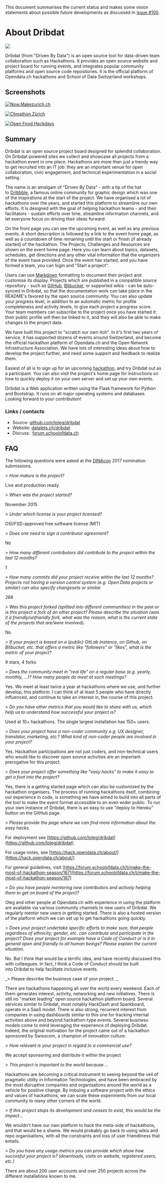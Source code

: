 This document summarises the current status and makes some vision statements about possible future developments as discussed in [issue #100](https://github.com/loleg/dribdat/issues/100).

# About Dribdat

[![](https://soda.camp/workshops/2017/dribdat/dribdat.png)](https://github.com/loleg/dribdat/)

Dribdat (from "Driven By Data") is an open source tool for data-driven team collaboration such as Hackathons. It provides an open source website and project board for running events, and integrates popular community platforms and open source code repositories. It is the official platform of Opendata.ch hackathons and School of Data Switzerland workshops.

## Screenshots

[![Now.Makezurich.ch](https://soda.camp/workshops/2017/dribdat/nowmakezurich.jpg)](http://now.makezurich.ch/)

[![Climathon Zürich](https://soda.camp/workshops/2017/dribdat/climathon.jpg)](https://hack.opendata.ch/event/4)

[![Open Food Hackdays](https://soda.camp/workshops/2017/dribdat/foodhackdays-openreceipts.jpg)](https://hack.opendata.ch/project/74)     

## Summary

Dribdat is an open source project board designed for splendid collaboration. On Dribdat-powered sites we collect and showcase all projects from a hackathon event in one place. Hackathons are more than just a trendy way to get recruited into an IT job: they are an important venue for open collaboration, civic engagement, and technical experimentation in a social setting.

The name is an amalgam of "Driven By Data" - with a tip of the hat to [Dribbble](https://dribbble.com/), a famous online community for graphic design which was one of the inspirations at the start of the project. We have organised a lot of hackathons over the years, and started this platform to streamline our own efforts. It is designed with the goal of helping hackathon teams - and their facilitators - sustain efforts over time, streamline information channels, and let everyone focus on driving their ideas forward. 

On the front page you can see the upcoming event, as well as any previous events. A short description is followed by a link to the event home page, as well as a countdown of time remaining until the start or finish (if already started) of the hackathon. The Projects, Challenges and Resources are shown on the event home page. Here you can learn about topics, datasets, schedules, get directions and any other vital information that the organizers of the event have provided. Once the event has started, and you have formed a team, you can login and "Start a project". 

Users can use [Markdown](https://en.wikipedia.org/wiki/Markdown) formatting to document their project and customise its display. Projects which are published in a compatible source repository - such as [GitHub](http://github.com/), [Bitbucket](http://bitbucket.com/), or supported wikis - can be auto-synced in Dribdat, so that the documentation work can take place in the README's favored by the open source community. You can also update your progress level, in addition to an automatic metric for profile completeness and activity levels, to give each project a progress score. Your team members can subscribe to the project once you have started it: their public profile will then be linked to it, and they will also be able to make changes to the project data.

We have built this project to "scratch our own itch". In it's first two years of service, it has supported dozens of events around Switzerland, and become the official hackathon platform of Opendata.ch and the Open Network Infrastructure Association. We have lots of interesting ideas about how to develop the project further, and need some support and feedback to realize them. 

Easiest of all is to sign up for an upcoming [hackathon](http://hack.opendata.ch/), and try Dribdat out as a participant. You can also visit the project's home page for instructions on how to quickly deploy it on your own server and set up your own events. 

Dribdat is a Web application written using the Flask framework for Python and Bootstrap. It runs on all major operating systems and databases. Looking forward to your contribution!

### Links / contacts

- Source: [github.com/loleg/dribdat](https://github.com/loleg/dribdat)
- Website: [datalets.ch/dribdat](https://datalets.ch/dribdat)
- Discuss:  [forum.schoolofdata.ch](https://forum.schoolofdata.ch/search?q=dribdat)

## FAQ

The following questions were asked at the [DINAcon](https://dinacon.ch/dinacon-awards/) 2017 nomination submissions.

_&gt; How mature is the project?_

Live and production ready.

_&gt; When was the project started?_

November 2015

_&gt; Under which license is your project licensed?_

OSI/FSD-approved free software license (MIT)

_&gt; Does one need to sign a contributor agreement?_

No

_&gt; How many different contributors did contribute to the project within the last 12 months?_

1

_&gt; How many commits did your project receive within the last 12 months? Projects not having a version control system (e.g. Open Data projects or similar) can also specify changesets or similar._

268

_&gt; Was this project forked (splitted into different communities) in the past or is this project a fork of an other project? Please describe the situation (was it a friendly/unfriendly fork, what was the reason, what is the current state of the projects that are/were involved)._

No

_&gt; If your project is based on a (public) GitLab instance, on Github, on Bitbucket, etc. that offers a metric like "followers" or "likes", what is the metric of your project?_

9 stars, 4 forks

_&gt; Does the community meet in "real life" on a regular base (e.g. yearly, monthly, ...)? How many people do meet at such meetings?_

Yes. We meet at least twice a year at hackathons where we use, and further develop, this platform. I can think of at least 5 people who have directly influenced, and continue to take an interest in, the course of this project.

_&gt; Do you have other metrics that you would like to share with us, which help us to understand how successful your project is?_

Used at 10+ hackathons. The single largest installation has 150+ users.

_&gt; Does your project have a non-coder community e.g. UX designer, translator, marketing, etc.? What kind of non-coder people are involved in your project?_

Yes. Hackathon participations are not just coders, and non-technical users who would like to discover open source activities are an important prerogative for this project. 

_&gt; Does your project offer something like "easy hacks" to make it easy to get a foot into the project?_

Yes, there is a getting started page which can also be customized by the hackathon organisers. The process of running hackathons itself, combining our experience in code, is something we have aimed to build into all parts of the tool to make the event format accessible to an even wider public. To run your own instance of Dribdat, there is an easy to use "deploy to Heroku" button on the GitHub page.

_&gt; Please provide the page where we can find more information about the easy hacks._

For deployment see [https://github.com/loleg/dribdat](https://github.com/loleg/dribdat)

For usage notes, see [https://hack.opendata.ch/about/](https://hack.opendata.ch/about/)

For general guidelines, visit [https://forum.schoolofdata.ch/t/make-the-most-of-hackathon-season/167](https://forum.schoolofdata.ch/t/make-the-most-of-hackathon-season/167)

_&gt; Do you have people mentoring new contributors and actively helping them to get on board of the project?_

Oleg and other people at Opendata.ch with experience in using the platform are available via various community channels to new users of Dribdat. We regularly mentor new users in getting started. There is also a hosted version of the platform which we can set up to get hackathons going quickly.

_&gt; Does your project undertake specific efforts to make sure, that people regardless of ethnicity, gender, etc. can contribute and participate in the project? Does your project for example have a Code of Conduct or is it in general open and friendly to all human beings? Please explain the current situation._

No. But I think that would be a terrific idea, and have recently discussed this with colleagues. In fact, I think a Code of Conduct should be built into Dribdat to help facilitate inclusive events.

_&gt; Please describe the business case of your project. _

There are hackathons happening all over the world every weekend. Each of them generates interest, activity, networking and new initiatives. There is still no "market leading" open source hackathon platform board. Several services similar to Dribdat, most notably HackDash and Sparkboard, operate in a SaaS model. There is also strong, recurrent interest from companies in using dashboards similar to this one for tracking internal activities above and beyond hackathon-type events. Several business models come to mind leveraging the experience of deploying Dribdat. Indeed, the original motivation for the project came out of a hackathon sponsored by Swisscom, a champion of innovation culture.

_&gt; How relevant is your project in regard to a commercial use?_

We accept sponsoring and distribute it within the project

_&gt; This project is important to the world because...._

Hackathons are becoming a critical instrument to seeing beyond the veil of pragmatic utility in Information Technologies, and have been embraced by the most disruptive companies and organisations around the world as a vehicle for positive change. By imbuing a software project with the ethics and values of hackathons, we can scale these experiments from our local community to many other corners of the world.

_&gt; If this project stops its development and ceases to exist, this would be the impact..._

We wouldn't have our own platform to hack the meta-side of hackathons, and that would be a shame. We would probably go back to using wikis and repo organisations, with all the constraints and loss of user friendliness that entails.

_&gt; Do you have any usage metrics you can provide which show how succesful your project is? (downloads, visits on website, registered users, etc.)_

There are about 200 user accounts and over 250 projects across the different installations known to me.
